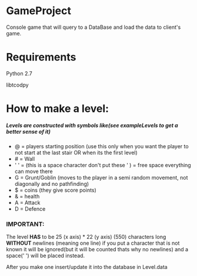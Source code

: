 # GameProject
Console game that will query to a DataBase and load the data to client's game.

# Requirements
Python 2.7

libtcodpy

# How to make a level:
##### Levels are constructed with symbols like(see exampleLevels to get a better sense of it)
- @ = players starting position (use this only when you want the player to not start at the last stair OR when its the first level)
- \# = Wall
- ' ' = (this is a space character don't put these ' ) = free space everything can move there
- G = Grunt/Goblin (moves to the player in a semi random movement, not diagonally and no pathfinding)
- $ = coins (they give score points)
- & = health
- A = Attack
- D = Defence

### IMPORTANT:
The level **HAS** to be 25 (x axis) * 22 (y axis) (550) characters long **WITHOUT** newlines (meaning one line)
if you put a character that is not known it will be ignored(but it will be counted thats why no newlines) and
a space(' ') will be placed instead.

After you make one insert/update it into the database in Level.data
